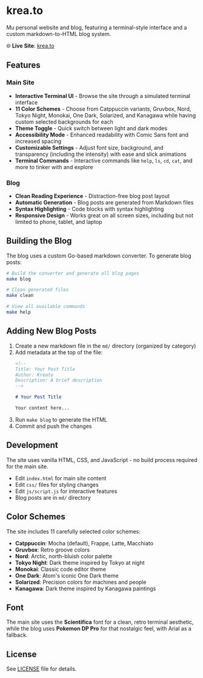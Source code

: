 # krea.to

Mu personal website and blog, featuring a terminal-style interface and a custom markdown-to-HTML blog system.

🌐 **Live Site**: [krea.to](https://krea.to)

## Features

### Main Site
- **Interactive Terminal UI** - Browse the site through a simulated terminal interface
- **11 Color Schemes** - Choose from Catppuccin variants, Gruvbox, Nord, Tokyo Night, Monokai, One Dark, Solarized, and Kanagawa while having custom selected backgrounds for each
- **Theme Toggle** - Quick switch between light and dark modes
- **Accessibility Mode** - Enhanced readability with Comic Sans font and increased spacing
- **Customizable Settings** - Adjust font size, background, and transparency (including the intensity) with ease and slick animations
- **Terminal Commands** - Interactive commands like `help`, `ls`, `cd`, `cat`, and more to tinker with and explore

### Blog
- **Clean Reading Experience** - Distraction-free blog post layout
- **Automatic Generation** - Blog posts are generated from Markdown files
- **Syntax Highlighting** - Code blocks with syntax highlighting
- **Responsive Design** - Works great on all screen sizes, including but not limited to phone, tablet, and laptop

## Building the Blog

The blog uses a custom Go-based markdown converter. To generate blog posts:

```bash
# Build the converter and generate all blog pages
make blog

# Clean generated files
make clean

# View all available commands
make help
```

## Adding New Blog Posts

1. Create a new markdown file in the `md/` directory (organized by category)
2. Add metadata at the top of the file:
   ```markdown
   <!--
   Title: Your Post Title
   Author: Kreato
   Description: A brief description
   -->
   
   # Your Post Title
   
   Your content here...
   ```
3. Run `make blog` to generate the HTML
4. Commit and push the changes

## Development

The site uses vanilla HTML, CSS, and JavaScript - no build process required for the main site.

- Edit `index.html` for main site content
- Edit `css/` files for styling changes
- Edit `js/script.js` for interactive features
- Blog posts are in `md/` directory

## Color Schemes

The site includes 11 carefully selected color schemes:
- **Catppuccin**: Mocha (default), Frappe, Latte, Macchiato
- **Gruvbox**: Retro groove colors
- **Nord**: Arctic, north-bluish color palette
- **Tokyo Night**: Dark theme inspired by Tokyo at night
- **Monokai**: Classic code editor theme
- **One Dark**: Atom's iconic One Dark theme
- **Solarized**: Precision colors for machines and people
- **Kanagawa**: Dark theme inspired by Kanagawa paintings

## Font

The main site uses the **Scientifica** font for a clean, retro terminal aesthetic, while the blog uses **Pokemon DP Pro** for that nostalgic feel, with Arial as a fallback.

## License

See [LICENSE](LICENSE) file for details.
